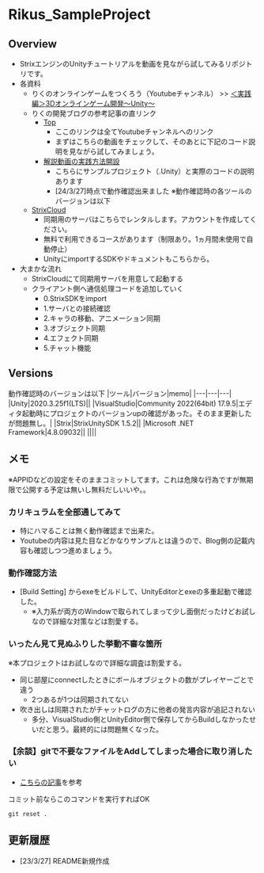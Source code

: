# Rikus_SampleProject

## Overview

- StrixエンジンのUnityチュートリアルを動画を見ながら試してみるリポジトリです。
- 各資料
    - りくのオンラインゲームをつくろう（Youtubeチャンネル） >> [＜実践編＞3Dオンラインゲーム開発～Unity～](https://www.youtube.com/playlist?list=PL0dSnTK8ZfqSLrtD9PmjMrLOLpkEVeVFZ)
    - りくの開発ブログの参考記事の直リンク
        - [Top](https://www.strixengine.com/blog/2-sample-projects-unity/#unity-project)
            - ここのリンクは全てYoutubeチャンネルへのリンク
            - まずはこちらの動画をチェックして、そのあとに下記のコード説明を見ながら試してみましょう。
        - [解説動画の実践方法開設](https://www.strixengine.com/blog/rikus-unity-sample-project-update/)
            - こちらにサンプルプロジェクト（.Unity）と実際のコードの説明あります
            - [24/3/27]時点で動作確認出来ました ※動作確認時の各ツールのバージョンは以下
    - [StrixCloud](https://www.strixcloud.net/app/login)
        - 同期用のサーバはこちらでレンタルします。アカウントを作成してください。
        - 無料で利用できるコースがあります（制限あり。1ヵ月間未使用で自動停止）
        - UnityにimportするSDKやドキュメントもこちらから。
- 大まかな流れ
    - StrixCloudにて同期用サーバを用意して起動する
    - クライアント側へ通信処理コードを追加していく
        - 0.StrixSDKをimport
        - 1.サーバとの接続確認
        - 2.キャラの移動、アニメーション同期
        - 3.オブジェクト同期
        - 4.エフェクト同期
        - 5.チャット機能
    
## Versions

動作確認時のバージョンは以下
|ツール|バージョン|memo|
|---|---|---|
|Unity|2020.3.25f1(LTS)||
|VisualStudio|Community 2022(64bit) 17.9.5|エディタ起動時にプロジェクトのバージョンupの確認があった。そのまま更新したが問題無し。|
|Strix|StrixUnitySDK 1.5.2||
|Microsoft .NET Framework|4.8.09032||
||||

## メモ

※APPIDなどの設定をそのままコミットしてます。これは危険な行為ですが無期限で公開する予定は無いし無料だしいいや。。

### カリキュラムを全部通してみて

- 特にハマることは無く動作確認まで出来た。
- Youtubeの内容は見た目などかなりサンプルとは違うので、Blog側の記載内容も確認しつつ進めましょう。

### 動作確認方法

- [Build Setting] からexeをビルドして、UnityEditorとexeの多重起動で確認した。
    - ※入力系が両方のWindowで取られてしまって少し面倒だったけどお試しなので詳細な対策などは割愛する。

### いったん見て見ぬふりした挙動不審な箇所

※本プロジェクトはお試しなので詳細な調査は割愛する。

- 同じ部屋にconnectしたときにボールオブジェクトの数がプレイヤーごとで違う
    - 2つあるが1つは同期されてない
- 吹き出しは同期されたがチャットログの方に他者の発言内容が追記されない
    - 多分、VisualStudio側とUnityEditor側で保存してからBuildしなかったせいだと思う。最終的には問題無くなった。

### 【余談】gitで不要なファイルをAddしてしまった場合に取り消したい

- [こちらの記事](https://www-creators.com/archives/1282)を参考

コミット前ならこのコマンドを実行すればOK
```
git reset .
```


## 更新履歴

- [23/3/27] README新規作成

